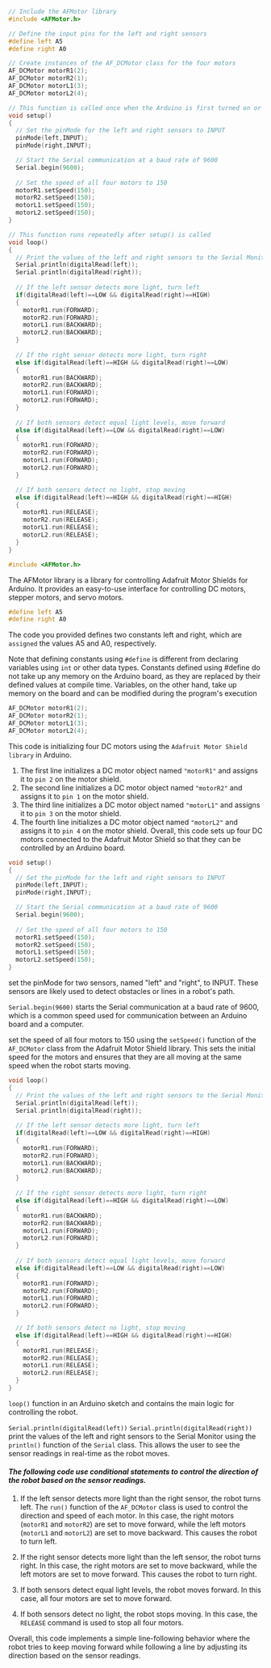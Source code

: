 ```C++
// Include the AFMotor library
#include <AFMotor.h>

// Define the input pins for the left and right sensors
#define left A5
#define right A0 

// Create instances of the AF_DCMotor class for the four motors
AF_DCMotor motorR1(2); 
AF_DCMotor motorR2(1);  
AF_DCMotor motorL1(3); 
AF_DCMotor motorL2(4); 

// This function is called once when the Arduino is first turned on or reset
void setup() 
{
  // Set the pinMode for the left and right sensors to INPUT
  pinMode(left,INPUT);
  pinMode(right,INPUT);

  // Start the Serial communication at a baud rate of 9600
  Serial.begin(9600);
  
  // Set the speed of all four motors to 150
  motorR1.setSpeed(150);
  motorR2.setSpeed(150);
  motorL1.setSpeed(150);
  motorL2.setSpeed(150);  
}

// This function runs repeatedly after setup() is called
void loop()
{
  // Print the values of the left and right sensors to the Serial Monitor
  Serial.println(digitalRead(left));
  Serial.println(digitalRead(right));
 
  // If the left sensor detects more light, turn left
  if(digitalRead(left)==LOW && digitalRead(right)==HIGH)
  { 
    motorR1.run(FORWARD);
    motorR2.run(FORWARD);   
    motorL1.run(BACKWARD);
    motorL2.run(BACKWARD); 
  }
  
  // If the right sensor detects more light, turn right
  else if(digitalRead(left)==HIGH && digitalRead(right)==LOW)
  {
    motorR1.run(BACKWARD);
    motorR2.run(BACKWARD);
    motorL1.run(FORWARD);     
    motorL2.run(FORWARD);  
  }
  
  // If both sensors detect equal light levels, move forward
  else if(digitalRead(left)==LOW && digitalRead(right)==LOW)
  {
    motorR1.run(FORWARD);
    motorR2.run(FORWARD);
    motorL1.run(FORWARD);   
    motorL2.run(FORWARD);
  }

  // If both sensors detect no light, stop moving
  else if(digitalRead(left)==HIGH && digitalRead(right)==HIGH)
  {  
    motorR1.run(RELEASE);
    motorR2.run(RELEASE);  
    motorL1.run(RELEASE);
    motorL2.run(RELEASE);
  } 
}
```

```C++
#include <AFMotor.h>
```
The AFMotor library is a library for controlling Adafruit Motor Shields for Arduino. It provides an easy-to-use interface for controlling DC motors, stepper motors, and servo motors.
```C++
#define left A5
#define right A0 
```
The code you provided defines two constants left and right, which are `assigned` the values A5 and A0, respectively.

Note that defining constants using `#define` is different from declaring variables using `int` or other data types. Constants defined using #define do not take up any memory on the Arduino board, as they are replaced by their defined values at compile time. Variables, on the other hand, take up memory on the board and can be modified during the program's execution
```C++
AF_DCMotor motorR1(2); 
AF_DCMotor motorR2(1);  
AF_DCMotor motorL1(3); 
AF_DCMotor motorL2(4); 
```
This code is initializing four DC motors using the `Adafruit Motor Shield library` in Arduino.
1. The first line initializes a DC motor object named `"motorR1"` and assigns it to `pin 2` on the motor shield.
2. The second line initializes a DC motor object named `"motorR2"` and assigns it to `pin 1` on the motor shield.
3. The third line initializes a DC motor object named `"motorL1"` and assigns it to `pin 3` on the motor shield.
4. The fourth line initializes a DC motor object named `"motorL2"` and assigns it to `pin 4` on the motor shield.
Overall, this code sets up four DC motors connected to the Adafruit Motor Shield so that they can be controlled by an Arduino board.
```C++
void setup() 
{
  // Set the pinMode for the left and right sensors to INPUT
  pinMode(left,INPUT);
  pinMode(right,INPUT);

  // Start the Serial communication at a baud rate of 9600
  Serial.begin(9600);
  
  // Set the speed of all four motors to 150
  motorR1.setSpeed(150);
  motorR2.setSpeed(150);
  motorL1.setSpeed(150);
  motorL2.setSpeed(150);  
}
```
set the pinMode for two sensors, named "left" and "right", to INPUT. These sensors are likely used to detect obstacles or lines in a robot's path.

`Serial.begin(9600)` starts the Serial communication at a baud rate of 9600, which is a common speed used for communication between an Arduino board and a computer.

set the speed of all four motors to 150 using the `setSpeed()` function of the `AF_DCMotor` class from the Adafruit Motor Shield library. This sets the initial speed for the motors and ensures that they are all moving at the same speed when the robot starts moving.

```C++
void loop()
{
  // Print the values of the left and right sensors to the Serial Monitor
  Serial.println(digitalRead(left));
  Serial.println(digitalRead(right));
 
  // If the left sensor detects more light, turn left
  if(digitalRead(left)==LOW && digitalRead(right)==HIGH)
  { 
    motorR1.run(FORWARD);
    motorR2.run(FORWARD);   
    motorL1.run(BACKWARD);
    motorL2.run(BACKWARD); 
  }
  
  // If the right sensor detects more light, turn right
  else if(digitalRead(left)==HIGH && digitalRead(right)==LOW)
  {
    motorR1.run(BACKWARD);
    motorR2.run(BACKWARD);
    motorL1.run(FORWARD);     
    motorL2.run(FORWARD);  
  }
  
  // If both sensors detect equal light levels, move forward
  else if(digitalRead(left)==LOW && digitalRead(right)==LOW)
  {
    motorR1.run(FORWARD);
    motorR2.run(FORWARD);
    motorL1.run(FORWARD);   
    motorL2.run(FORWARD);
  }

  // If both sensors detect no light, stop moving
  else if(digitalRead(left)==HIGH && digitalRead(right)==HIGH)
  {  
    motorR1.run(RELEASE);
    motorR2.run(RELEASE);  
    motorL1.run(RELEASE);
    motorL2.run(RELEASE);
  } 
}
```

`loop()` function in an Arduino sketch and contains the main logic for controlling the robot.

`Serial.println(digitalRead(left))` `Serial.println(digitalRead(right))` print the values of the left and right sensors to the Serial Monitor using the `println()` function of the `Serial` class. This allows the user to see the sensor readings in real-time as the robot moves.

#### *The following code use conditional statements to control the direction of the robot based on the sensor readings.*

1. If the left sensor detects more light than the right sensor, the robot turns left. The `run()` function of the `AF_DCMotor` class is used to control the direction and speed of each motor. In this case, the right motors (`motorR1` and `motorR2`) are set to move forward, while the left motors (`motorL1` and `motorL2`) are set to move backward. This causes the robot to turn left.

2. If the right sensor detects more light than the left sensor, the robot turns right. In this case, the right motors are set to move backward, while the left motors are set to move forward. This causes the robot to turn right.

3. If both sensors detect equal light levels, the robot moves forward. In this case, all four motors are set to move forward.

4. If both sensors detect no light, the robot stops moving. In this case, the `RELEASE` command is used to stop all four motors.

Overall, this code implements a simple line-following behavior where the robot tries to keep moving forward while following a line by adjusting its direction based on the sensor readings.

